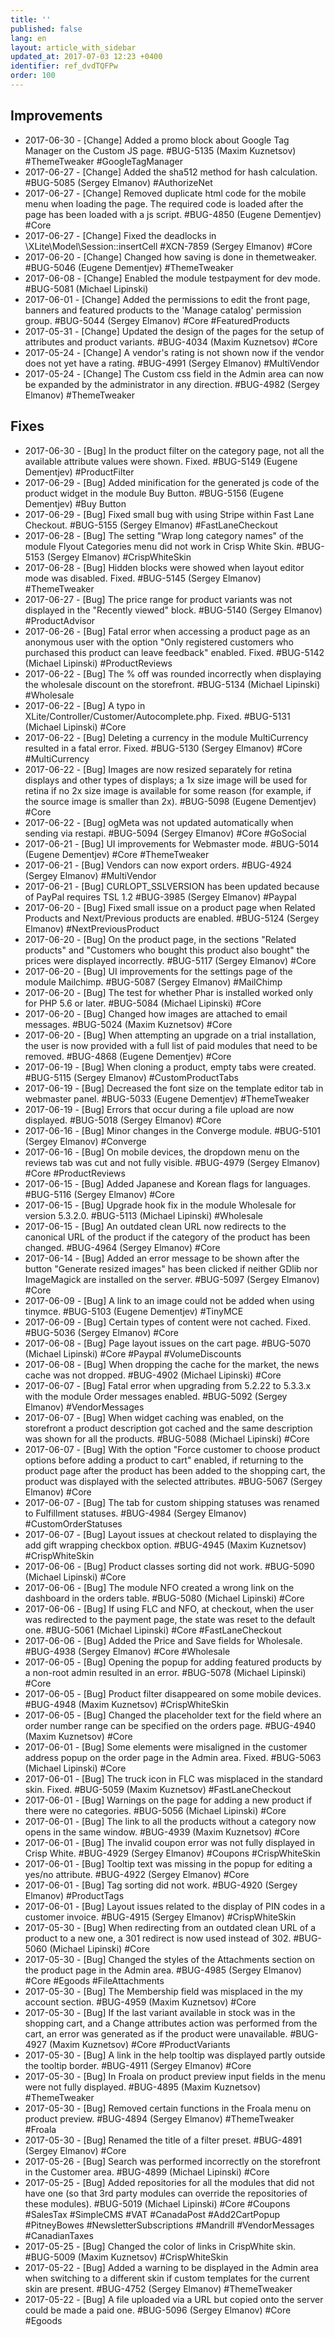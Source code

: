 ```yaml
---
title: ''
published: false
lang: en
layout: article_with_sidebar
updated_at: 2017-07-03 12:23 +0400
identifier: ref_dvdTQFPw
order: 100
---
```


## Improvements

* 2017-06-30 - [Change] Added a promo block about Google Tag Manager on the Custom JS page. #BUG-5135 (Maxim Kuznetsov) #ThemeTweaker #GoogleTagManager
* 2017-06-27 - [Change] Added the sha512 method for hash calculation. #BUG-5085 (Sergey Elmanov) #AuthorizeNet
* 2017-06-27 - [Change] Removed duplicate html code for the mobile menu when loading the page. The required code is loaded after the page has been loaded with a js script. #BUG-4850 (Eugene Dementjev) #Core
* 2017-06-27 - [Change] Fixed the deadlocks in \XLite\Model\Session::insertCell #XCN-7859 (Sergey Elmanov) #Core
* 2017-06-20 - [Change] Changed how saving is done in themetweaker. #BUG-5046 (Eugene Dementjev) #ThemeTweaker
* 2017-06-08 - [Change] Enabled the module testpayment for dev mode. #BUG-5081 (Michael Lipinski)
* 2017-06-01 - [Change] Added the permissions to edit the front page, banners and featured products to the 'Manage catalog' permission group. #BUG-5044 (Sergey Elmanov) #Core #FeaturedProducts
* 2017-05-31 - [Change] Updated the design of the pages for the setup of attributes and product variants. #BUG-4034 (Maxim Kuznetsov) #Core
* 2017-05-24 - [Change] A vendor's rating is not shown now if the vendor does not yet have a rating. #BUG-4991 (Sergey Elmanov) #MultiVendor
* 2017-05-24 - [Change] The Custom css field in the Admin area can now be expanded by the administrator in any direction. #BUG-4982 (Sergey Elmanov) #ThemeTweaker
 
## Fixes
* 2017-06-30 - [Bug] In the product filter on the category page, not all the available attribute values were shown. Fixed. #BUG-5149 (Eugene Dementjev) #ProductFilter
* 2017-06-29 - [Bug] Added minification for the generated js code of the product widget in the module Buy Button. #BUG-5156 (Eugene Dementjev) #Buy Button
* 2017-06-29 - [Bug] Fixed small bug with using Stripe within Fast Lane Checkout. #BUG-5155 (Sergey Elmanov) #FastLaneCheckout
* 2017-06-28 - [Bug] The setting "Wrap long category names" of the module Flyout Categories menu did not work in Crisp White Skin. #BUG-5153 (Sergey Elmanov) #CrispWhiteSkin
* 2017-06-28 - [Bug] Hidden blocks were showed when layout editor mode was disabled. Fixed. #BUG-5145 (Sergey Elmanov) #ThemeTweaker
* 2017-06-27 - [Bug] The price range for product variants was not displayed in the "Recently viewed" block. #BUG-5140 (Sergey Elmanov) #ProductAdvisor
* 2017-06-26 - [Bug] Fatal error when accessing a product page as an anonymous user with the option "Only registered customers who purchased this product can leave feedback" enabled. Fixed. #BUG-5142 (Michael Lipinski) #ProductReviews
* 2017-06-22 - [Bug] The % off was rounded incorrectly when displaying the wholesale discount on the storefront. #BUG-5134 (Michael Lipinski) #Wholesale
* 2017-06-22 - [Bug] A typo in XLite/Controller/Customer/Autocomplete.php. Fixed. #BUG-5131 (Michael Lipinski) #Core
* 2017-06-22 - [Bug] Deleting a currency in the module MultiCurrency resulted in a fatal error. Fixed. #BUG-5130 (Sergey Elmanov) #Core #MultiCurrency
* 2017-06-22 - [Bug] Images are now resized separately for retina displays and other types of displays; a 1x size image will be used for retina if no 2x size image is available for some reason (for example, if the source image is smaller than 2x). #BUG-5098 (Eugene Dementjev) #Core
* 2017-06-22 - [Bug] ogMeta was not updated automatically when sending via restapi. #BUG-5094 (Sergey Elmanov) #Core #GoSocial
* 2017-06-21 - [Bug] UI improvements for Webmaster mode. #BUG-5014 (Eugene Dementjev) #Core #ThemeTweaker
* 2017-06-21 - [Bug] Vendors can now export orders. #BUG-4924 (Sergey Elmanov) #MultiVendor
* 2017-06-21 - [Bug] CURLOPT_SSLVERSION has been updated because of PayPal requires TSL 1.2 #BUG-3985 (Sergey Elmanov) #Paypal
* 2017-06-20 - [Bug] Fixed small issue on a product page when Related Products and Next/Previous products are enabled. #BUG-5124 (Sergey Elmanov) #NextPreviousProduct
* 2017-06-20 - [Bug] On the product page, in the sections "Related products" and "Customers who bought this product also bought" the prices were displayed incorrectly. #BUG-5117 (Sergey Elmanov) #Core
* 2017-06-20 - [Bug] UI improvements for the settings page of the module Mailchimp. #BUG-5087 (Sergey Elmanov) #MailChimp
* 2017-06-20 - [Bug] The test for whether Phar is installed worked only for PHP 5.6 or later. #BUG-5084 (Michael Lipinski) #Core
* 2017-06-20 - [Bug] Changed how images are attached to email messages. #BUG-5024 (Maxim Kuznetsov) #Core
* 2017-06-20 - [Bug] When attempting an upgrade on a trial installation, the user is now provided with a full list of paid modules that need to be removed. #BUG-4868 (Eugene Dementjev) #Core
* 2017-06-19 - [Bug] When cloning a product, empty tabs were created. #BUG-5115 (Sergey Elmanov) #CustomProductTabs
* 2017-06-19 - [Bug] Decreased the font size on the template editor tab in webmaster panel. #BUG-5033 (Eugene Dementjev) #ThemeTweaker
* 2017-06-19 - [Bug] Errors that occur during a file upload are now displayed. #BUG-5018 (Sergey Elmanov) #Core
* 2017-06-16 - [Bug] Minor changes in the Converge module. #BUG-5101 (Sergey Elmanov) #Converge
* 2017-06-16 - [Bug] On mobile devices, the dropdown menu on the reviews tab was cut and not fully visible. #BUG-4979 (Sergey Elmanov) #Core #ProductReviews
* 2017-06-15 - [Bug] Added Japanese and Korean flags for languages. #BUG-5116 (Sergey Elmanov) #Core
* 2017-06-15 - [Bug] Upgrade hook fix in the module Wholesale for version 5.3.2.0. #BUG-5113 (Michael Lipinski) #Wholesale
* 2017-06-15 - [Bug] An outdated clean URL now redirects to the canonical URL of the product if the category of the product has been changed. #BUG-4964 (Sergey Elmanov) #Core
* 2017-06-14 - [Bug] Added an error message to be shown after the button "Generate resized images" has been clicked if neither GDlib nor ImageMagick are installed on the server. #BUG-5097 (Sergey Elmanov) #Core
* 2017-06-09 - [Bug] A link to an image could not be added when using tinymce. #BUG-5103 (Eugene Dementjev) #TinyMCE
* 2017-06-09 - [Bug] Certain types of content were not cached. Fixed. #BUG-5036 (Sergey Elmanov) #Core
* 2017-06-08 - [Bug] Page layout issues on the cart page. #BUG-5070 (Michael Lipinski) #Core #Paypal #VolumeDiscounts
* 2017-06-08 - [Bug] When dropping the cache for the market, the news cache was not dropped. #BUG-4902 (Michael Lipinski) #Core
* 2017-06-07 - [Bug] Fatal error when upgrading from 5.2.22 to 5.3.3.x with the module Order messages enabled. #BUG-5092 (Sergey Elmanov) #VendorMessages
* 2017-06-07 - [Bug] When widget caching was enabled, on the storefront a product description got cached and the same description was shown for all the products. #BUG-5088 (Michael Lipinski) #Core
* 2017-06-07 - [Bug] With the option "Force customer to choose product options before adding a product to cart" enabled, if returning to the product page after the product has been added to the shopping cart, the product was displayed with the selected attributes. #BUG-5067 (Sergey Elmanov) #Core
* 2017-06-07 - [Bug] The tab for custom shipping statuses was renamed to Fulfillment statuses. #BUG-4984 (Sergey Elmanov) #CustomOrderStatuses
* 2017-06-07 - [Bug] Layout issues at checkout related to displaying the add gift wrapping checkbox option. #BUG-4945 (Maxim Kuznetsov) #CrispWhiteSkin
* 2017-06-06 - [Bug] Product classes sorting did not work. #BUG-5090 (Michael Lipinski) #Core
* 2017-06-06 - [Bug] The module NFO created a wrong link on the dashboard in the orders table. #BUG-5080 (Michael Lipinski) #Core
* 2017-06-06 - [Bug] If using FLC and NFO, at checkout, when the user was redirected to the payment page, the state was reset to the default one. #BUG-5061 (Michael Lipinski) #Core #FastLaneCheckout
* 2017-06-06 - [Bug] Added the Price and Save fields for Wholesale. #BUG-4938 (Sergey Elmanov) #Core #Wholesale
* 2017-06-05 - [Bug] Opening the popup for adding featured products by a non-root admin resulted in an error. #BUG-5078 (Michael Lipinski) #Core
* 2017-06-05 - [Bug] Product filter disappeared on some mobile devices. #BUG-4948 (Maxim Kuznetsov) #CrispWhiteSkin
* 2017-06-05 - [Bug] Changed the placeholder text for the field where an order number range can be specified on the orders page. #BUG-4940 (Maxim Kuznetsov) #Core
* 2017-06-01 - [Bug] Some elements were misaligned in the customer address popup on the order page in the Admin area. Fixed. #BUG-5063 (Michael Lipinski) #Core
* 2017-06-01 - [Bug] The truck icon in FLC was misplaced in the standard skin. Fixed. #BUG-5059 (Maxim Kuznetsov) #FastLaneCheckout
* 2017-06-01 - [Bug] Warnings on the page for adding a new product if there were no categories. #BUG-5056 (Michael Lipinski) #Core
* 2017-06-01 - [Bug] The link to all the products without a category now opens in the same window. #BUG-4939 (Maxim Kuznetsov) #Core
* 2017-06-01 - [Bug] The invalid coupon error was not fully displayed in Crisp White. #BUG-4929 (Sergey Elmanov) #Coupons #CrispWhiteSkin
* 2017-06-01 - [Bug] Tooltip text was missing in the popup for editing a yes/no attribute. #BUG-4922 (Sergey Elmanov) #Core
* 2017-06-01 - [Bug] Tag sorting did not work. #BUG-4920 (Sergey Elmanov) #ProductTags
* 2017-06-01 - [Bug] Layout issues related to the display of PIN codes in a customer invoice. #BUG-4915 (Sergey Elmanov) #CrispWhiteSkin
* 2017-05-30 - [Bug] When redirecting from an outdated clean URL of a product to a new one, a 301 redirect is now used instead of 302. #BUG-5060 (Michael Lipinski) #Core
* 2017-05-30 - [Bug] Changed the styles of the Attachments section on the product page in the Admin area. #BUG-4985 (Sergey Elmanov) #Core #Egoods #FileAttachments
* 2017-05-30 - [Bug] The Membership field was misplaced in the my account section. #BUG-4959 (Maxim Kuznetsov) #Core
* 2017-05-30 - [Bug] If the last variant available in stock was in the shopping cart, and a Change attributes action was performed from the cart, an error was generated as if the product were unavailable. #BUG-4927 (Maxim Kuznetsov) #Core #ProductVariants
* 2017-05-30 - [Bug] A link in the help tooltip was displayed partly outside the tooltip border. #BUG-4911 (Sergey Elmanov) #Core
* 2017-05-30 - [Bug] In Froala on product preview input fields in the menu were not fully displayed. #BUG-4895 (Maxim Kuznetsov) #ThemeTweaker
* 2017-05-30 - [Bug] Removed certain functions in the Froala menu on product preview. #BUG-4894 (Sergey Elmanov) #ThemeTweaker #Froala
* 2017-05-30 - [Bug] Renamed the title of a filter preset. #BUG-4891 (Sergey Elmanov) #Core
* 2017-05-26 - [Bug] Search was performed incorrectly on the storefront in the Customer area. #BUG-4899 (Michael Lipinski) #Core
* 2017-05-25 - [Bug] Added repositories for all the modules that did not have one (so that 3rd party modules can override the repositories of these modules). #BUG-5019 (Michael Lipinski) #Core #Coupons #SalesTax #SimpleCMS #VAT #CanadaPost #Add2CartPopup #PitneyBowes #NewsletterSubscriptions #Mandrill #VendorMessages #CanadianTaxes
* 2017-05-25 - [Bug] Changed the color of links in CrispWhite skin. #BUG-5009 (Maxim Kuznetsov) #CrispWhiteSkin
* 2017-05-22 - [Bug] Added a warning to be displayed in the Admin area when switching to a different skin if custom templates for the current skin are present. #BUG-4752 (Sergey Elmanov) #ThemeTweaker
* 2017-05-22 - [Bug] A file uploaded via a URL but copied onto the server could be made a paid one. #BUG-5096 (Sergey Elmanov) #Core #Egoods
 
 
